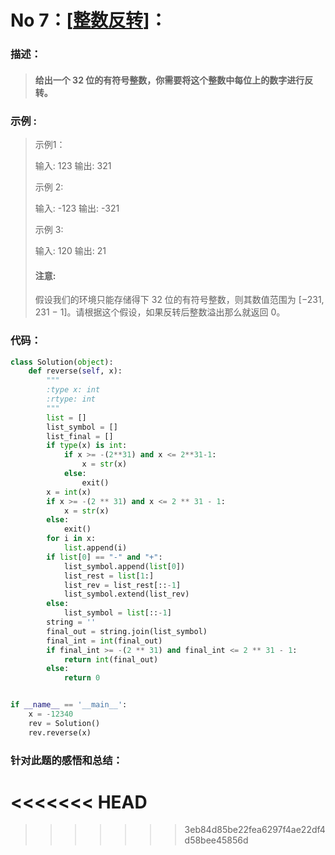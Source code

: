 # No 7：[[整数反转](https://leetcode-cn.com/problems/reverse-integer/)]：

### **描述：**

> #### 给出一个 32 位的有符号整数，你需要将这个整数中每位上的数字进行反转。

### **示例 :**

> 示例1：
>
> 输入: 123
> 输出: 321
>
>  示例 2:
>
> 输入: -123
> 输出: -321
>
> 示例 3:
>
> 输入: 120
> 输出: 21
>
> #### **注意:**
>
> 假设我们的环境只能存储得下 32 位的有符号整数，则其数值范围为 [−231,  231 − 1]。请根据这个假设，如果反转后整数溢出那么就返回 0。

### **代码：**

```python
class Solution(object):
    def reverse(self, x):
        """
        :type x: int
        :rtype: int
        """
        list = []
        list_symbol = []
        list_final = []
        if type(x) is int:
            if x >= -(2**31) and x <= 2**31-1:
                x = str(x)
            else:
                exit()
        x = int(x)
        if x >= -(2 ** 31) and x <= 2 ** 31 - 1:
            x = str(x)
        else:
            exit()
        for i in x:
            list.append(i)
        if list[0] == "-" and "+":
            list_symbol.append(list[0])
            list_rest = list[1:]
            list_rev = list_rest[::-1]
            list_symbol.extend(list_rev)
        else:
            list_symbol = list[::-1]
        string = ''
        final_out = string.join(list_symbol)
        final_int = int(final_out)
        if final_int >= -(2 ** 31) and final_int <= 2 ** 31 - 1:
            return int(final_out)
        else:
            return 0


if __name__ == '__main__':
    x = -12340
    rev = Solution()
    rev.reverse(x)


```

### **针对此题的感悟和总结**：
<<<<<<< HEAD
=======



>>>>>>> 3eb84d85be22fea6297f4ae22df4d58bee45856d
